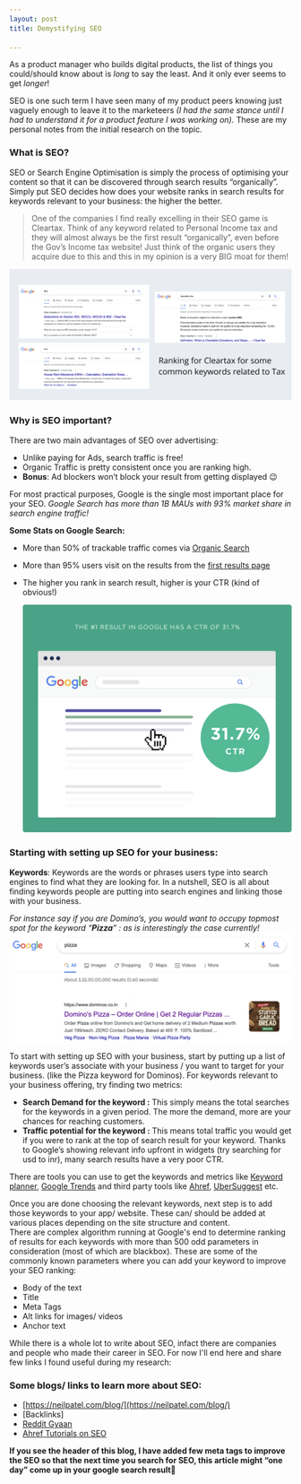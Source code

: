 ```yaml
---
layout: post
title: Demystifying SEO

---
```

As a product manager who builds digital products, the list of things you could/should know about is *long* to say the least. And it only ever seems to get *longer*!

SEO is one such term I have seen many of my product peers knowing just vaguely enough to leave it to the marketeers *(I had the same stance until I had to understand it for a product feature I was working on).* 
These are my personal notes from the initial research on the topic.

### What is SEO?

SEO or Search Engine Optimisation is simply the process of optimising your content so that it can be discovered through search results “organically”.  Simply put SEO decides how does your website ranks in search results for keywords relevant to your business: the higher the better.

<blockquote>
<p> One of the companies I find really excelling in their SEO game is Cleartax. Think of any keyword related to Personal Income tax and they will almost always be the first result “organically”, even before the Gov’s Income tax website! Just think of the organic users they acquire due to this and this in my opinion is a very BIG moat for them! </p>
</blockquote>

![SEO_Cleartax](/images/SEO_Cleartax.png)

### **Why is SEO important?**

There are two main advantages of SEO over advertising:

- Unlike paying for Ads, search traffic is free!
- Organic Traffic is pretty consistent once you are ranking high.
- **Bonus**: Ad blockers won’t block your result from getting displayed 😉


For most practical purposes, Google is the single most important place for your SEO. 
*Google Search has more than 1B MAUs with 93% market share in search engine traffic!*

**Some Stats on Google Search:**

- More than 50% of trackable traffic comes via [Organic Search](https://videos.brightedge.com/research-report/BrightEdge_ChannelReport2019_FINAL.pdf)
- More than 95% users visit on the results from the [first results page](https://www.brafton.com/news/95-percent-of-web-traffic-goes-to-sites-on-page-1-of-google-serps-study/)
- The higher you rank in search result, higher is your CTR (kind of obvious!) 
 
    ![SEO_Google Search Trend ](/images/SEO_GoogleSearchTrend.png)

### Starting with setting up SEO for your business:

**Keywords**: Keywords are the words or phrases users type into search engines to find what they are looking for. In a nutshell, SEO is all about finding keywords people are putting into search engines and linking those with your business.

*For instance say if you are Domino’s, you would want to occupy topmost spot for the keyword “**Pizza**” : as is interestingly the case currently!*
![SEO_Dominos](/images/SEO_Dominos.png)

To start with setting up SEO with your business, start by putting up a list of keywords user’s associate with your business / you want to target for your business. (like the Pizza keyword for Dominos). For keywords relevant to your business offering, try finding two metrics:

- **Search Demand for the keyword :** This simply means the total searches for the keywords in a given period. The more the demand, more are your chances for reaching customers.
- **Traffic potential for the keyword :** This means total traffic you would get if you were to rank at the top of search result for your keyword. Thanks to Google’s showing relevant info upfront in widgets (try searching for usd to inr), many search results have a very poor CTR.

There are tools you can use to get the keywords and metrics like [Keyword planner](https://ads.google.com/intl/en_en/home/tools/keyword-planner/), [Google Trends](https://trends.google.com/trends/?geo=IN) and third party tools like [Ahref](https://ahrefs.com/keyword-generator), [UberSuggest](https://neilpatel.com/ubersuggest/) etc. 

Once you are done choosing the relevant keywords, next step is to add those keywords to your app/ website. These can/ should be added at various places depending on the site structure and content. <br>
There are complex algorithm running at Google's end to determine ranking of results for each keywords with more than 500 odd parameters in consideration (most of which are blackbox). 
These are some of the commonly known parameters where you can add your keyword to improve your SEO ranking:

* Body of the text 
* Title
* Meta Tags
* Alt links for images/ videos
* Anchor text

While there is a whole lot to write about SEO, infact there are companies and people who made their career in SEO. For now I'll end here and share few links I found useful during my research:

### Some blogs/ links to learn more about SEO:

- [https://neilpatel.com/blog/](https://neilpatel.com/blog/)
- [Backlinks]
- [Reddit Gyaan](https://www.reddit.com/r/SEO/comments/2y1r8z/rseo_sucks_lately_i_want_to_make_it_better_here/)
- [Ahref Tutorials on SEO](https://www.youtube.com/playlist?list=PLvJ_dXFSpd2vk6rQ4Rta5MhDIRmakFbp6)

**If you see the header of this blog, I have added few meta tags to improve the SEO so that the next time you search for SEO, this article might “one day” come up in your google search result🤞**
